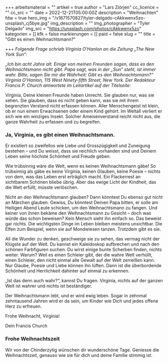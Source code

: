 +++
arbeitsmaterial = ""
artikel = true
author = "Lars Ziörjen"
cc_licence = ""
cc_src = ""
date = 2022-12-21T05:00:00Z
description = "Weihnachten"
fdw = true
hero_img = "/v1671570827/tyler-delgado-cAkkwenx5zo-unsplash_cj5bye.jpg"
img_description = ""
img_photographer = "Tyler Delgado"
img_src = "https://unsplash.com/photos/cAkkwenx5zo"
kategorien = []
kfk = false
markierungen = []
paid = false
slug = ""
title = "Gibt es einen Weihnachtsmann?"

+++
_Folgende Frage schrieb Virginia O’Hanlon an die Zeitung „The New York Sun“:_

_„Ich bin acht Jahre alt. Einige von meinen Freunden sagen, dass es den Weihnachtsmann nicht gibt. Papa sagt, was in der „Sun“ steht, ist immer wahr. Bitte, sagen Sie mir die Wahrheit: Gibt es den Weihnachtsmann?“ Virginia O’Hanlon, 115 West Ninety-fifth Street, New York. Der Redakteur Francis P. Church antwortete im Leitartikel auf der Titelseite:_

Virginia, Deine kleinen Freunde haben Unrecht. Sie glauben nur, was sie sehen. Sie glauben, dass es nicht geben kann, was sie mit ihrem begrenzten Verstand nicht erfassen können. Aller Menschengeist ist klein, ob er nun einem Erwachsenen oder einem Kind gehört. Im Weltall verliert er sich wie ein winziges Insekt. Solcher Ameisenverstand reicht nicht aus, die ganze Wahrheit zu erfassen und zu begreifen.

### Ja, Virginia, es gibt einen Weihnachtsmann.

Er existiert so zweifellos wie Liebe und Grosszügigkeit und Zuneigung bestehen – und Du weisst, dass sie reichlich vorhanden sind und Deinem Leben seine höchste Schönheit und Freude geben.

Wie trübsinnig wäre die Welt, wenn es keinen Weihnachtsmann gäbe! So trübsinnig als gäbe es keine Virginia, keinen Glauben, keine Poesie – nichts von dem, was das Leben erst erträglich macht. Ein Flackerrest an sichtbarem Schönen bliebe übrig. Aber das ewige Licht der Kindheit, das die Welt erfüllt, müsste verlöschen.

Nicht an den Weihnachtsmann glauben? Dann könntest Du ebenso gut nicht an Märchen glauben. Gewiss, Du könntest Deinen Papa bitten, er solle am Heiligen Abend Leute schicken, um den Weihnachtsmann zu fangen. Und keiner von ihnen bekäme den Weihnachtsmann zu Gesicht – doch was würde das schon beweisen? Kein Mensch sieht ihn einfach so. Das beweist gar nichts. Die wichtigsten Dinge im Leben bleiben meistens unsichtbar. Die Elfen zum Beispiel, wenn sie auf Mondwiesen tanzen. Trotzdem gibt es sie.

All die Wunder zu denken, geschweige sie zu sehen, das vermag nicht der Klügste auf der Welt. Du kannst ein Kaleidoskop aufbrechen und nach den schönen Farbfiguren suchen. Du wirst einige bunte Scherben finden, nichts weiter. Warum? Weil es einen Schleier gibt, der die wahre Welt verhüllt, einen Schleier, den nicht einmal alle Gewalt auf der Welt zerreißen kann. Nur Glaube, Poesie und Liebe können ihn lüften. Dann ist die überbordende Schönheit und Herrlichkeit dahinter auf einmal zu erkennen.

„Ist das denn auch wahr?“, kannst Du fragen. Virginia, nichts auf der ganzen Welt ist wahrer und nichts ist beständiger.

Der Weihnachtsmann lebt, und er wird ewig leben. Sogar in zehnmal zehntausend Jahren wird er da sein, um Kinder wie Dich und jedes offene Herz zu erfreuen.

Frohe Weihnacht, Virginia!

Dein Francis Church

### Frohe Weihnachtszeit

Wir von der Chinderzytig wünschen dir wunderschöne Tage. Geniesse die Weihnachtszeit, genauso wie sie für dich und deine Familie stimmig ist.
